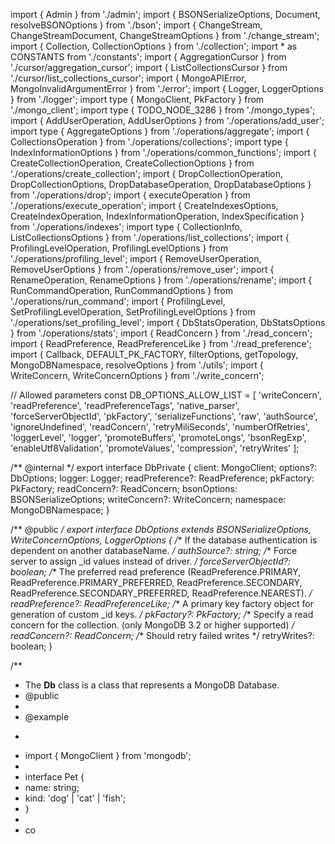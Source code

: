 import { Admin } from './admin';
import { BSONSerializeOptions, Document, resolveBSONOptions } from './bson';
import { ChangeStream, ChangeStreamDocument, ChangeStreamOptions } from './change_stream';
import { Collection, CollectionOptions } from './collection';
import * as CONSTANTS from './constants';
import { AggregationCursor } from './cursor/aggregation_cursor';
import { ListCollectionsCursor } from './cursor/list_collections_cursor';
import { MongoAPIError, MongoInvalidArgumentError } from './error';
import { Logger, LoggerOptions } from './logger';
import type { MongoClient, PkFactory } from './mongo_client';
import type { TODO_NODE_3286 } from './mongo_types';
import { AddUserOperation, AddUserOptions } from './operations/add_user';
import type { AggregateOptions } from './operations/aggregate';
import { CollectionsOperation } from './operations/collections';
import type { IndexInformationOptions } from './operations/common_functions';
import { CreateCollectionOperation, CreateCollectionOptions } from './operations/create_collection';
import {
  DropCollectionOperation,
  DropCollectionOptions,
  DropDatabaseOperation,
  DropDatabaseOptions
} from './operations/drop';
import { executeOperation } from './operations/execute_operation';
import {
  CreateIndexesOptions,
  CreateIndexOperation,
  IndexInformationOperation,
  IndexSpecification
} from './operations/indexes';
import type { CollectionInfo, ListCollectionsOptions } from './operations/list_collections';
import { ProfilingLevelOperation, ProfilingLevelOptions } from './operations/profiling_level';
import { RemoveUserOperation, RemoveUserOptions } from './operations/remove_user';
import { RenameOperation, RenameOptions } from './operations/rename';
import { RunCommandOperation, RunCommandOptions } from './operations/run_command';
import {
  ProfilingLevel,
  SetProfilingLevelOperation,
  SetProfilingLevelOptions
} from './operations/set_profiling_level';
import { DbStatsOperation, DbStatsOptions } from './operations/stats';
import { ReadConcern } from './read_concern';
import { ReadPreference, ReadPreferenceLike } from './read_preference';
import {
  Callback,
  DEFAULT_PK_FACTORY,
  filterOptions,
  getTopology,
  MongoDBNamespace,
  resolveOptions
} from './utils';
import { WriteConcern, WriteConcernOptions } from './write_concern';

// Allowed parameters
const DB_OPTIONS_ALLOW_LIST = [
  'writeConcern',
  'readPreference',
  'readPreferenceTags',
  'native_parser',
  'forceServerObjectId',
  'pkFactory',
  'serializeFunctions',
  'raw',
  'authSource',
  'ignoreUndefined',
  'readConcern',
  'retryMiliSeconds',
  'numberOfRetries',
  'loggerLevel',
  'logger',
  'promoteBuffers',
  'promoteLongs',
  'bsonRegExp',
  'enableUtf8Validation',
  'promoteValues',
  'compression',
  'retryWrites'
];

/** @internal */
export interface DbPrivate {
  client: MongoClient;
  options?: DbOptions;
  logger: Logger;
  readPreference?: ReadPreference;
  pkFactory: PkFactory;
  readConcern?: ReadConcern;
  bsonOptions: BSONSerializeOptions;
  writeConcern?: WriteConcern;
  namespace: MongoDBNamespace;
}

/** @public */
export interface DbOptions extends BSONSerializeOptions, WriteConcernOptions, LoggerOptions {
  /** If the database authentication is dependent on another databaseName. */
  authSource?: string;
  /** Force server to assign _id values instead of driver. */
  forceServerObjectId?: boolean;
  /** The preferred read preference (ReadPreference.PRIMARY, ReadPreference.PRIMARY_PREFERRED, ReadPreference.SECONDARY, ReadPreference.SECONDARY_PREFERRED, ReadPreference.NEAREST). */
  readPreference?: ReadPreferenceLike;
  /** A primary key factory object for generation of custom _id keys. */
  pkFactory?: PkFactory;
  /** Specify a read concern for the collection. (only MongoDB 3.2 or higher supported) */
  readConcern?: ReadConcern;
  /** Should retry failed writes */
  retryWrites?: boolean;
}

/**
 * The **Db** class is a class that represents a MongoDB Database.
 * @public
 *
 * @example
 * ```ts
 * import { MongoClient } from 'mongodb';
 *
 * interface Pet {
 *   name: string;
 *   kind: 'dog' | 'cat' | 'fish';
 * }
 *
 * co